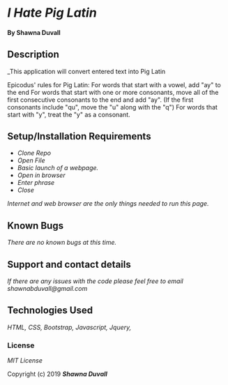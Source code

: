 # _I Hate Pig Latin_

#### By Shawna Duvall

## Description

_This application will convert entered text into Pig Latin

Epicodus' rules for Pig Latin: 
For words that start with a vowel, add "ay" to the end
For words that start with one or more consonants, move all of the first consecutive consonants to the end and add "ay". (If the first consonants include "qu", move the "u" along with the "q")
For words that start with "y", treat the "y" as a consonant.

## Setup/Installation Requirements

* _Clone Repo_
* _Open File_
* _Basic launch of a webpage._
* _Open in browser_
* _Enter phrase_
* _Close_

_Internet and web browser are the only things needed to run this page._

## Known Bugs

_There are no known bugs at this time._

## Support and contact details

_If there are any issues with the code please feel free to email shawnabduvall@gmail.com_

## Technologies Used

_HTML, CSS, Bootstrap, Javascript, Jquery,_

### License

*MIT License*

Copyright (c) 2019 **_Shawna Duvall_**
